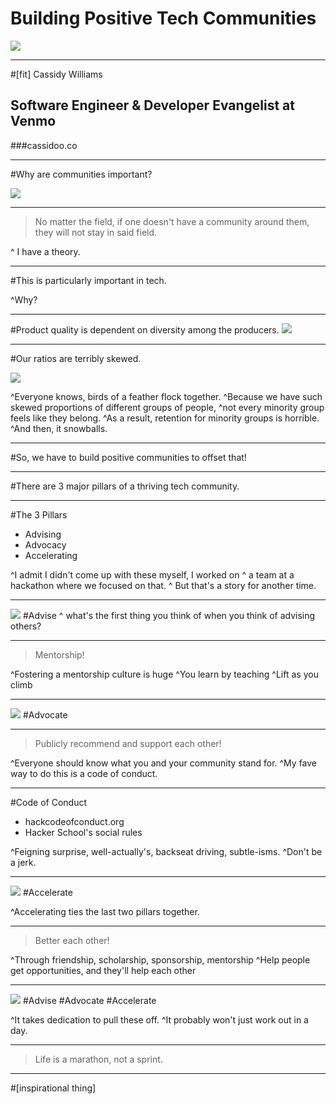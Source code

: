 # Building Positive Tech Communities
![](woodbg.jpg)

---

#[fit] Cassidy Williams
## Software Engineer & Developer Evangelist at Venmo 
###cassidoo.co

---

#Why are communities important?

![](woodbg.jpg)

---

> No matter the field, if one doesn't have a community around them, they will not stay in said field.

^ I have a theory.

---

#This is particularly important in tech.

^Why?

---

#Product quality is dependent on diversity among the producers.
![](woodbg.jpg)

---

#Our ratios are terribly skewed.

![](woodbg.jpg)

^Everyone knows, birds of a feather flock together.
^Because we have such skewed proportions of different groups of people,
^not every minority group feels like they belong.
^As a result, retention for minority groups is horrible.
^And then, it snowballs.

---

#So, we have to build positive communities to offset that!

---

#There are 3 major pillars of a thriving tech community. 

---

#The 3 Pillars
- Advising
- Advocacy
- Accelerating

^I admit I didn't come up with these myself, I worked on
^ a team at a hackathon where we focused on that.
^ But that's a story for another time.

---

![](woodbg.jpg)
#Advise
^ what's the first thing you think of when you think of advising others?

---

>Mentorship!

^Fostering a mentorship culture is huge
^You learn by teaching
^Lift as you climb

---

![](woodbg.jpg)
#Advocate

---

>Publicly recommend and support each other!

^Everyone should know what you and your community stand for.
^My fave way to do this is a code of conduct.

---

#Code of Conduct

- hackcodeofconduct.org
- Hacker School's social rules

^Feigning surprise, well-actually's, backseat driving, subtle-isms.
^Don't be a jerk.

---

![](woodbg.jpg)
#Accelerate

^Accelerating ties the last two pillars together.

---

>Better each other!

^Through friendship, scholarship, sponsorship, mentorship
^Help people get opportunities, and they'll help each other

---

![](woodbg.jpg)
#Advise
#Advocate
#Accelerate

^It takes dedication to pull these off.
^It probably won't just work out in a day.

---

>Life is a marathon, not a sprint.

---

#[inspirational thing]
